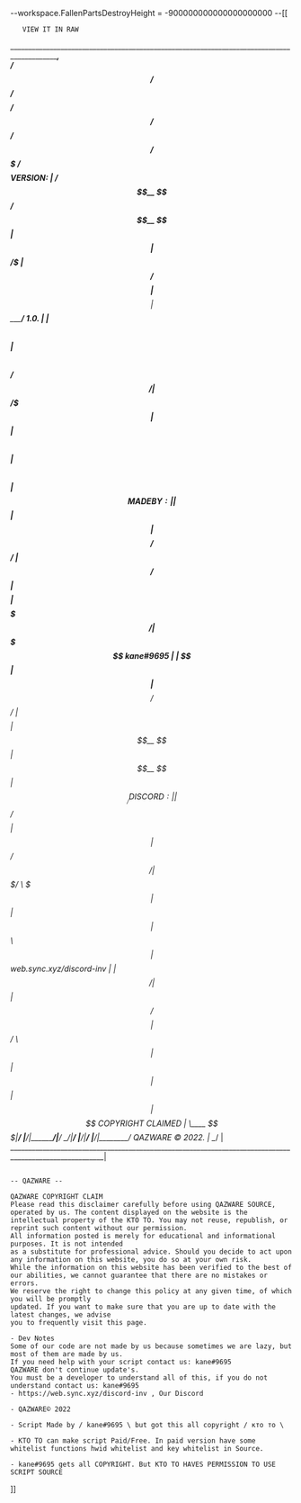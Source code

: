 --workspace.FallenPartsDestroyHeight = -900000000000000000000
--[[
                                                           
       VIEW IT IN RAW                                                    
 _______________________________________________________________________________________________________,                        
  /$$$$$$   /$$$$$$  /$$$$$$$$ /$$      /$$  /$$$$$$  /$$$$$$$  /$$$$$$$$      VERSION:                 |
 /$$__  $$ /$$__  $$|_____ $$ | $$  /$ | $$ /$$__  $$| $$__  $$| $$_____/      1.0.                     |
| $$  \ $$| $$  \ $$     /$$/ | $$ /$$$| $$| $$  \ $$| $$  \ $$| $$            MADE BY:                 |
| $$  | $$| $$$$$$$$    /$$/  | $$/$$ $$ $$| $$$$$$$$| $$$$$$$/| $$$$$         kane#9695                |
| $$  | $$| $$__  $$   /$$/   | $$$$_  $$$$| $$__  $$| $$__  $$| $$__/         DISCORD:                 |
| $$/$$ $$| $$  | $$  /$$/    | $$$/ \  $$$| $$  | $$| $$  \ $$| $$            web.sync.xyz/discord-inv |
|  $$$$$$/| $$  | $$ /$$$$$$$$| $$/   \  $$| $$  | $$| $$  | $$| $$$$$$$$      COPYRIGHT CLAIMED        |
 \____ $$$|__/  |__/|________/|__/     \__/|__/  |__/|__/  |__/|________/      QAZWARE © 2022.          |
      \__/                                                                                              |
________________________________________________________________________________________________________|                                                                        
                                                                        
                                      
                                                                                   -- QAZWARE --
                                                                             QAZWARE COPYRIGHT CLAIM
    Please read this disclaimer carefully before using QAZWARE SOURCE,
    operated by us. The content displayed on the website is the intellectual property of the KTO TO. You may not reuse, republish, or reprint such content without our permission.
    All information posted is merely for educational and informational purposes. It is not intended
    as a substitute for professional advice. Should you decide to act upon any information on this website, you do so at your own risk.
    While the information on this website has been verified to the best of our abilities, we cannot guarantee that there are no mistakes or errors.
    We reserve the right to change this policy at any given time, of which you will be promptly
    updated. If you want to make sure that you are up to date with the latest changes, we advise
    you to frequently visit this page.
    
    - Dev Notes
    Some of our code are not made by us because sometimes we are lazy, but most of them are made by us.
    If you need help with your script contact us: kane#9695
    QAZWARE don't continue update's.
    You must be a developer to understand all of this, if you do not understand contact us: kane#9695
    - https://web.sync.xyz/discord-inv , Our Discord

    - QAZWARE© 2022

    - Script Made by / kane#9695 \ but got this all copyright / кто то \

    - KTO TO can make script Paid/Free. In paid version have some whitelist functions hwid whitelist and key whitelist in Source.

    - kane#9695 gets all COPYRIGHT. But KTO TO HAVES PERMISSION TO USE SCRIPT SOURCE
]]


